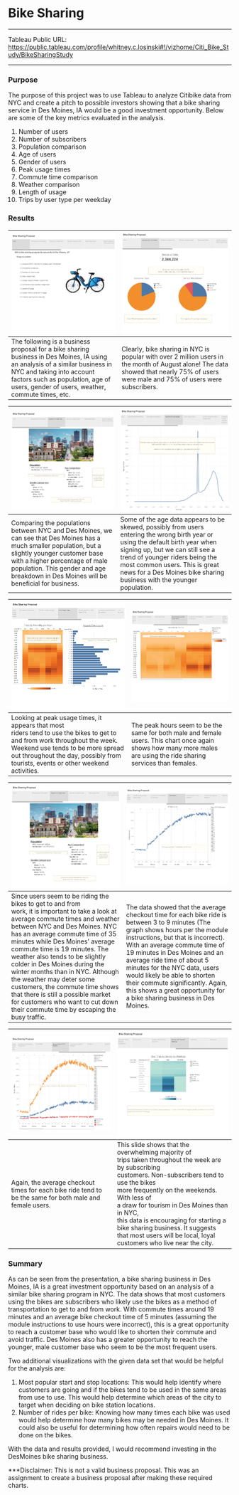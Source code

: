 # Bike Sharing

<hr>

Tableau Public URL: https://public.tableau.com/profile/whitney.c.losinski#!/vizhome/Citi_Bike_Study/BikeSharingStudy
<hr>

### Purpose
The purpose of this project was to use Tableau to analyze Citibike data from NYC and create a pitch to possible investors showing that a bike sharing service in Des Moines, IA would be a good investment opportunity.  Below are some of the key metrics evaluated in the analysis.

1. Number of users
2. Number of subscribers
3. Population comparison
4. Age of users
5. Gender of users
6. Peak usage times
7. Commute time comparison
8. Weather comparison
9. Length of usage
10. Trips by user type per weekday

### Results
|![Slide1](Visualizations/Slide1.png)|![Slide2](Visualizations/Slide2.png)|
|:---|:---|
|The following is a business proposal for a bike sharing</br> business in Des Moines, IA using an analysis of a similar business in NYC and taking into account factors such as population, age of users, gender of users, weather, commute times, etc.|Clearly, bike sharing in NYC is popular with over 2 million users in the month of August alone!  The data showed that nearly 75% of users were male and 75% of users were subscribers.|

|![Slide3](Visualizations/Slide3.png)|![Slide4](Visualizations/Slide4.png)|
|:---|:---|
|Comparing the populations between NYC and Des Moines, we can see that Des Moines has a much smaller population, but a slightly younger customer base with a higher percentage of male population.  This gender and age breakdown in Des Moines will be beneficial for business.|Some of the age data appears to be skewed, possibly from users entering the wrong birth year or using the default birth year when signing up, but we can still see a trend of younger riders being the most common users.  This is great news for a Des Moines bike sharing business with the younger population.|

|![Slide5](Visualizations/Slide5.png)|![Slide6](Visualizations/Slide6.png)|
|:---|:---|
|Looking at peak usage times, it appears that most</br> riders tend to use the bikes to get to and from work throughout the week.  Weekend use tends to be more spread out throughout the day, possibly from tourists, events or other weekend activities.|The peak hours seem to be the same for both male and female users.  This chart once again shows how many more males are using the ride sharing services than females.|

|![Slide7](Visualizations/Slide7.png)|![Slide8](Visualizations/Slide8.png)|
|:---|:---|
|Since users seem to be riding the bikes to get to and from</br> work, it is important to take a look at average commute times  and weather between NYC and Des Moines.  NYC has an average commute time of 35 minutes while Des Moines' average commute time is 19 minutes.  The weather also tends to be slightly colder in Des Moines during the winter months than in NYC.  Although the weather may deter some customers, the commute time shows that there is still a possible market for customers who want to cut down their commute time by escaping the busy traffic.|The data showed that the average checkout time for each bike ride is between 3 to 9 minutes (The graph shows hours per the module instructions, but that is incorrect).  With an average commute time of 19 minutes in Des Moines and an average ride time of about 5 minutes for the NYC data, users would likely be able to shorten their commute significantly.  Again, this shows a great opportunity for a bike sharing business in Des Moines.|

|![Slide9](Visualizations/Slide9.png)|![Slide10](Visualizations/Slide10.png)|
|:---|:---|
|Again, the average checkout times for each bike ride tend to be the same for both male and female users.|This slide shows that the overwhelming majority of</br> trips taken throughout the week are by subscribing</br> customers.  Non-subscribers tend to use the bikes</br> more frequently on the weekends.  With less of</br> a draw for tourism in Des Moines than in NYC,</br> this data is encouraging for starting a bike sharing business.  It suggests that most users will be local, loyal customers who live near the city.|

### Summary
As can be seen from the presentation, a bike sharing business in Des Moines, IA is a great investment opportunity based on an analysis of a similar bike sharing program in NYC.  The data shows that most customers using the bikes are subscribers who likely use the bikes as a method of transportation to get to and from work.  With commute times around 19 minutes and an average bike checkout time of 5 minutes (assuming the module instructions to use hours were incorrect), this is a great opportunity to reach a customer base who would like to shorten their commute and avoid traffic.  Des Moines also has a greater opportunity to reach the younger, male customer base who seem to be the most frequent users.  

Two additional visualizations with the given data set that would be helpful for the analysis are:
  1. Most popular start and stop locations:  This would help identify where customers are going and if the bikes tend to be used in the same areas from use to use.  This would help determine which areas of the city to target when deciding on bike station locations.
  2. Number of rides per bike: Knowing how many times each bike was used would help determine how many bikes may be needed in Des Moines.  It could also be useful for determining how often repairs would need to be done on the bikes.
  
With the data and results provided, I would recommend investing in the DesMoines bike sharing business.





***Disclaimer:  This is not a valid business proposal.  This was an assignment to create a business proposal after making these required charts. 
